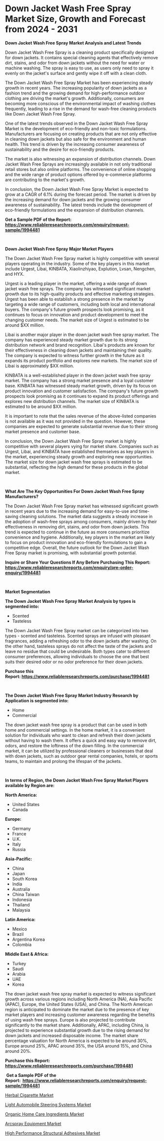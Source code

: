 <p><h1>Down Jacket Wash Free Spray Market Size, Growth and Forecast from 2024 - 2031</h1></p><p><strong>Down Jacket Wash Free Spray Market Analysis and Latest Trends</strong></p>
<p><p>Down Jacket Wash Free Spray is a cleaning product specifically designed for down jackets. It contains special cleaning agents that effectively remove dirt, stains, and odor from down jackets without the need for water or machine washing. The spray is easy to use, as users only need to spray it evenly on the jacket's surface and gently wipe it off with a clean cloth.</p><p>The Down Jacket Wash Free Spray Market has been experiencing steady growth in recent years. The increasing popularity of down jackets as a fashion trend and the growing demand for high-performance outdoor clothing are driving the market's growth. Additionally, consumers are becoming more conscious of the environmental impact of washing clothes frequently, leading to a rise in the demand for wash-free cleaning products like Down Jacket Wash Free Spray.</p><p>One of the latest trends observed in the Down Jacket Wash Free Spray Market is the development of eco-friendly and non-toxic formulations. Manufacturers are focusing on creating products that are not only effective in cleaning down jackets but also safe for the environment and human health. This trend is driven by the increasing consumer awareness of sustainability and the desire for eco-friendly products.</p><p>The market is also witnessing an expansion of distribution channels. Down Jacket Wash Free Sprays are increasingly available in not only traditional retail stores but also online platforms. The convenience of online shopping and the wide range of product options offered by e-commerce platforms are contributing to the market's growth.</p><p>In conclusion, the Down Jacket Wash Free Spray Market is expected to grow at a CAGR of 6.1% during the forecast period. The market is driven by the increasing demand for down jackets and the growing consumer awareness of sustainability. The latest trends include the development of eco-friendly formulations and the expansion of distribution channels.</p></p>
<p><strong>Get a Sample PDF of the Report:&nbsp; <a href="https://www.reliableresearchreports.com/enquiry/request-sample/1994481">https://www.reliableresearchreports.com/enquiry/request-sample/1994481</a></strong></p>
<p>&nbsp;</p>
<p><strong>Down Jacket Wash Free Spray Major Market Players</strong></p>
<p><p>The Down Jacket Wash Free Spray market is highly competitive with several players operating in the industry. Some of the key players in this market include Urgest, Libai, KINBATA, Xiaolinzhiyao, Explution, Lvsan, Nengchen, and HYX.</p><p>Urgest is a leading player in the market, offering a wide range of down jacket wash free sprays. The company has witnessed significant market growth due to its high-quality products and effective marketing strategies. Urgest has been able to establish a strong presence in the market by targeting a wide range of customers, including both local and international buyers. The company's future growth prospects look promising, as it continues to focus on innovation and product development to meet the changing customer needs. The market size of Urgest is estimated to be around $XX million.</p><p>Libai is another major player in the down jacket wash free spray market. The company has experienced steady market growth due to its strong distribution network and brand recognition. Libai's products are known for their effectiveness in cleaning down jackets and maintaining their quality. The company is expected to witness further growth in the future as it expands its product portfolio and explores new markets. The market size of Libai is approximately $XX million.</p><p>KINBATA is a well-established player in the down jacket wash free spray market. The company has a strong market presence and a loyal customer base. KINBATA has witnessed steady market growth, driven by its focus on product innovation and customer satisfaction. The company's future growth prospects look promising as it continues to expand its product offerings and explores new distribution channels. The market size of KINBATA is estimated to be around $XX million.</p><p>It is important to note that the sales revenue of the above-listed companies is not available as it was not provided in the question. However, these companies are expected to generate substantial revenue due to their strong market presence and customer base.</p><p>In conclusion, the Down Jacket Wash Free Spray market is highly competitive with several players vying for market share. Companies such as Urgest, Libai, and KINBATA have established themselves as key players in the market, experiencing steady growth and exploring new opportunities. The market size for down jacket wash free sprays is estimated to be substantial, reflecting the high demand for these products in the global market.</p></p>
<p>&nbsp;</p>
<p><strong>What Are The Key Opportunities For Down Jacket Wash Free Spray Manufacturers?</strong></p>
<p><p>The Down Jacket Wash Free Spray market has witnessed significant growth in recent years due to the increasing demand for easy-to-use and time-saving cleaning solutions. The market data suggests a steady increase in the adoption of wash-free sprays among consumers, mainly driven by their effectiveness in removing dirt, stains, and odor from down jackets. This trend is expected to continue in the future as more consumers prioritize convenience and hygiene. Additionally, key players in the market are likely to focus on product innovation and eco-friendly formulations to gain a competitive edge. Overall, the future outlook for the Down Jacket Wash Free Spray market is promising, with substantial growth potential.</p></p>
<p><strong>Inquire or Share Your Questions If Any Before Purchasing This Report: <a href="https://www.reliableresearchreports.com/enquiry/pre-order-enquiry/1994481">https://www.reliableresearchreports.com/enquiry/pre-order-enquiry/1994481</a></strong></p>
<p>&nbsp;</p>
<p><strong>Market Segmentation</strong></p>
<p><strong>The Down Jacket Wash Free Spray Market Analysis by types is segmented into:</strong></p>
<p><ul><li>Scented</li><li>Tasteless</li></ul></p>
<p><p>The Down Jacket Wash Free Spray market can be categorized into two types - scented and tasteless. Scented sprays are infused with pleasant fragrances, adding a refreshing odor to the down jackets after washing. On the other hand, tasteless sprays do not affect the taste of the jackets and leave no residue that could be undesirable. Both types cater to different consumer preferences, allowing individuals to choose the one that best suits their desired odor or no odor preference for their down jackets.</p></p>
<p><strong>Purchase this Report:&nbsp;<a href="https://www.reliableresearchreports.com/purchase/1994481">https://www.reliableresearchreports.com/purchase/1994481</a></strong></p>
<p>&nbsp;</p>
<p><strong>The Down Jacket Wash Free Spray Market Industry Research by Application is segmented into:</strong></p>
<p><ul><li>Home</li><li>Commercial</li></ul></p>
<p><p>The down jacket wash free spray is a product that can be used in both home and commercial settings. In the home market, it is a convenient solution for individuals who want to clean and refresh their down jackets without having to wash them. It offers a quick and easy way to remove dirt, odors, and restore the loftiness of the down filling. In the commercial market, it can be utilized by professional cleaners or businesses that deal with down jackets, such as outdoor gear rental companies, hotels, or sports teams, to maintain and prolong the lifespan of the jackets.</p></p>
<p>&nbsp;</p>
<p><strong>In terms of Region, the Down Jacket Wash Free Spray Market Players available by Region are:</strong></p>
<p>
    <p> <strong> North America: </strong>
        <ul>
            <li>United States</li>
            <li>Canada</li>
        </ul>
        </p> 
    <p> <strong> Europe: </strong>
        <ul>
            <li>Germany</li>
            <li>France</li>
            <li>U.K.</li>
            <li>Italy</li>
            <li>Russia</li>
        </ul>
        </p> 
    <p> <strong> Asia-Pacific: </strong>
        <ul>
            <li>China</li>
            <li>Japan</li>
            <li>South Korea</li>
            <li>India</li>
            <li>Australia</li>
            <li>China Taiwan</li>
            <li>Indonesia</li>
            <li>Thailand</li>
            <li>Malaysia</li>
        </ul>
        </p> 
    <p> <strong> Latin America: </strong>
        <ul>
            <li>Mexico</li>
            <li>Brazil</li>
            <li>Argentina Korea</li>
            <li>Colombia</li>
        </ul>
        </p> 
    <p> <strong> Middle East & Africa: </strong>
        <ul>
            <li>Turkey</li>
            <li>Saudi</li>
            <li>Arabia</li>
            <li>UAE</li>
            <li>Korea</li>
        </ul>
    </p>
    </p>
<p><p>The down jacket wash free spray market is expected to witness significant growth across various regions including North America (NA), Asia Pacific (APAC), Europe, the United States (USA), and China. The North American region is anticipated to dominate the market due to the presence of key market players and increasing customer awareness regarding the benefits of using wash free sprays. Europe is also projected to contribute significantly to the market share. Additionally, APAC, including China, is projected to experience substantial growth due to the rising demand for down jackets and increased disposable income. The market share percentage valuation for North America is expected to be around 30%, Europe around 25%, APAC around 35%, the USA around 15%, and China around 20%.</p></p>
<p><strong>Purchase this Report: <a href="https://www.reliableresearchreports.com/purchase/1994481">https://www.reliableresearchreports.com/purchase/1994481</a></strong></p>
<p>&nbsp;<strong>Get a Sample PDF of the Report:&nbsp;&nbsp;<a href="https://www.reliableresearchreports.com/enquiry/request-sample/1994481">https://www.reliableresearchreports.com/enquiry/request-sample/1994481</a></strong></p>
<p><strong></strong></p>
<p><p><a href="https://github.com/mharielmesa/Market-Research-Report-List-1/blob/main/herbal-cigarette-market.md">Herbal Cigarette Market</a></p><p><a href="https://issuu.com/reportprime-2/docs/light-automobile-steering-systems-market-size-2030">Light Automobile Steering Systems Market</a></p><p><a href="https://github.com/guneycigdem35/Market-Research-Report-List-1/blob/main/organic-home-care-ingredients-market.md">Organic Home Care Ingredients Market</a></p><p><a href="https://issuu.com/reportprime-2/docs/arcspray-equipment-market-size-2030.pptx">Arcspray Equipment Market</a></p><p><a href="https://issuu.com/reportprime-2/docs/high-performance-structural-adhesives-market-size-">High Performance Structural Adhesives Market</a></p></p>
